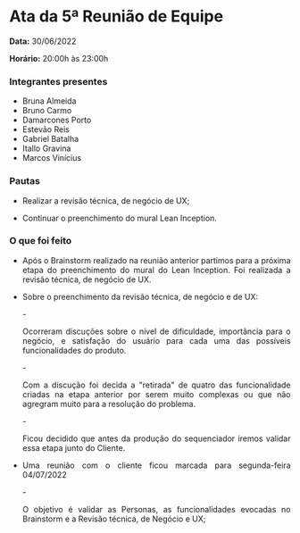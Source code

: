 # Ata da 5ª Reunião de Equipe

<p align="justify"><b>Data:</b> 30/06/2022</p>
<p align="justify"><b>Horário:</b> 20:00h às 23:00h</p>

### Integrantes presentes
- Bruna Almeida
- Bruno Carmo
- Damarcones Porto
- Estevão Reis
- Gabriel Batalha
- Itallo Gravina
- Marcos Vinícius


### Pautas
- <p align="justify">Realizar a revisão técnica, de negócio de UX;</p>
- <p align="justify">Continuar o preenchimento do mural Lean Inception.</p>


### O que foi feito
- <p align="justify">Após o Brainstorm realizado na reunião anterior partimos para a próxima etapa do preenchimento do mural do Lean Inception. Foi realizada a revisão técnica, de negócio de UX. </p>
- <p align="justify">Sobre o preenchimento da revisão técnica, de negócio e de UX:</p>
    - <p align="justify">Ocorreram discuções sobre o nível de dificuldade, importância para o negócio, e satisfação do usuário para cada uma das possíveis funcionalidades do produto.</p>
    - <p align="justify">Com a discução foi decida a "retirada" de quatro das funcionalidade criadas na etapa anterior por serem muito complexas ou que não agregram muito para a resolução do problema.</p>
    - <p align="justify">Ficou decidido que antes da produção do sequenciador iremos validar essa etapa junto do Cliente.</p>
- <p align="justify">Uma reunião com o cliente ficou marcada para segunda-feira 04/07/2022</p>
    - <p align="justify">O objetivo é validar as Personas, as funcionalidades evocadas no Brainstorm e a Revisão técnica, de Negócio e UX;</p>